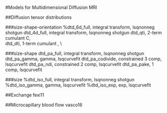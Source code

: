 #Models for Multidimensional Diffusion MRI

##Diffusion tensor distributions

###size-shape-orientation 
%dtd_6d_full, integral transform, lsqnonneg shotgun
dtd_4d_full, integral transform, lsqnonneg shotgun
dtd_qti, 2-term cumulant <D> C, \
dtd_dti, 1-term cumulant <D>, \

###size-shape
dtd_pa_full, integral transform, lsqnonneg shotgun
dtd_pa_gamma, gamma, lsqcurvefit
dtd_pa_codivide, constrained 3 comp, lsqcurvefit
dtd_pa_ndi, constrained 2 comp, lsqcurvefit
dtd_pa_pake, 1 comp, lsqcurvefit

###size
%dtd_iso_full, integral transform, lsqnonneg shotgun
%dtd_iso_gamma, gamma, lsqcurvefit
%dtd_iso_exp, exp, lsqcurvefit


##Exchange
fexi11

##Microcapillary blood flow
vasco16
